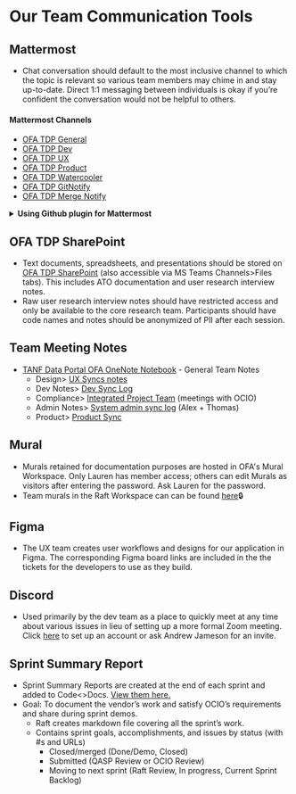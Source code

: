 # Our Team Communication Tools  
 

## Mattermost 

- Chat conversation should default to the most inclusive channel to which the topic is relevant so various team members may chime in and stay up-to-date. Direct 1:1 messaging between individuals is okay if you’re confident the conversation would not be helpful to others.

#### Mattermost Channels
- [OFA TDP General](https://mattermost.goraft.tech/goraft/channels/guest-ofa-tdp-general)
- [OFA TDP Dev](https://mattermost.goraft.tech/goraft/channels/ofa-tdp-dev)
- [OFA TDP UX](https://mattermost.goraft.tech/goraft/channels/ofa-tdp-ux)
- [OFA TDP Product](https://mattermost.goraft.tech/goraft/channels/ofa-tdp-product)
- [OFA TDP Watercooler](https://mattermost.goraft.tech/goraft/channels/guest-ofa-tdp-watercooler)
- [OFA TDP GitNotify](https://mattermost.goraft.tech/goraft/channels/guest-ofa-tdp-gitnotify)
- [OFA TDP Merge Notify](https://mattermost.goraft.tech/goraft/channels/ofa-tdp-merge-notify)

**<details><summary>Using Github plugin for Mattermost</summary>**

- Assuming you are logged into Mattermost, run the following command in any channel or private message (it will only be visible to you):
```
/github connect
```
![GM1](https://user-images.githubusercontent.com/84722778/146232950-1a310996-5e64-482d-b09a-0103021afb8b.JPG)

- This will prompt the Github bot to send you a link to click on to authorize Github.
![GM2](https://user-images.githubusercontent.com/84722778/146232963-c1626705-95f9-4efd-ab65-de47aa4f5648.JPG)

- After authorizing, you will have a private channel as well as this icon summary view like seen here:
![GM3](https://user-images.githubusercontent.com/84722778/146232971-93110e31-8e76-4e7c-9c49-8c1b90c858b2.png)

- You can expect a daily message at 9am (configurable) to detail your work:
![GM4](https://user-images.githubusercontent.com/84722778/146232982-41f2bfbb-bdaf-4ccf-8c74-254bcfab2927.png)
</details>

## OFA TDP SharePoint

- Text documents, spreadsheets, and presentations should be stored on [OFA TDP SharePoint](https://hhsgov.sharepoint.com/sites/TANFDataPortalOFA/Shared%20Documents/Forms/AllItems.aspx) (also accessible via MS Teams Channels>Files tabs). This includes ATO documentation and user research interview notes. 
- Raw user research interview notes should have restricted access and only be available to the core research team. Participants should have code names and notes should be anonymized of PII after each session. 

## Team Meeting Notes
- [TANF Data Portal OFA OneNote Notebook](https://hhsgov.sharepoint.com/sites/TANFDataPortalOFA/_layouts/15/Doc.aspx?sourcedoc={cbce2e75-17b2-4e70-b422-60d034fcd4af}&action=edit&wd=target%28General.one%7C76fa641e-4d01-436b-a079-42ae19270071%2FGeneral%20Links%7C38eda373-ae66-41ed-9d2d-e7b010d5b312%2F%29) - General Team Notes
    - Design> [UX Syncs notes](https://hhsgov.sharepoint.com/sites/TANFDataPortalOFA/_layouts/15/Doc.aspx?sourcedoc={cbce2e75-17b2-4e70-b422-60d034fcd4af}&action=edit&wd=target%28Design.one%7Cdbe726f5-a7de-47ea-9b06-762171b1b037%2FUX%20Syncs%20notes%7Cf807fbc2-85f3-478d-a006-83fac1fab7c8%2F%29&wdorigin=703)
    - Dev Notes> [Dev Sync Log](https://hhsgov.sharepoint.com/sites/TANFDataPortalOFA/_layouts/15/Doc.aspx?sourcedoc={cbce2e75-17b2-4e70-b422-60d034fcd4af}&action=edit&wd=target%28Dev%20Notes.one%7C3dbb7d3a-694d-4f1c-a656-f907991c1f7d%2FDev%20Sync%20Log%7C20d48c6a-07e6-48f5-9298-c8fde905ebec%2F%29&wdorigin=703)
    - Compliance> [Integrated Project Team](https://hhsgov.sharepoint.com/sites/TANFDataPortalOFA/_layouts/15/Doc.aspx?sourcedoc={cbce2e75-17b2-4e70-b422-60d034fcd4af}&action=edit&wd=target%28Compliance.one%7Cd9b65ab8-bf29-476a-a652-d003714e50a4%2FIntegrated%20Project%20Team%7Ccf116bf0-9c5b-4cd5-90c7-7703e843b485%2F%29&wdorigin=703) (meetings with OCIO)
    - Admin Notes> [System admin sync log](https://hhsgov.sharepoint.com/sites/TANFDataPortalOFA/_layouts/15/Doc.aspx?sourcedoc={cbce2e75-17b2-4e70-b422-60d034fcd4af}&action=edit&wd=target%28Admin%20Notes.one%7C8e533710-461e-4b99-a33c-94e9b67b197e%2FSystem%20admin%20sync%20log%7C47928620-33e4-4cd0-8a3c-0542b83ef9b0%2F%29&wdorigin=703) (Alex + Thomas)
    - Product> [Product Sync](https://hhsgov.sharepoint.com/sites/TANFDataPortalOFA/_layouts/15/Doc.aspx?sourcedoc={cbce2e75-17b2-4e70-b422-60d034fcd4af}&action=edit&wd=target%28Product.one%7Ccfbcc7fb-4b00-4c43-9e29-70bdedd83b98%2FProduct%20Sync%7Cdcf2afc2-a4f6-475c-a62f-af447a19c6dd%2F%29&wdorigin=703)

## Mural  

- Murals retained for documentation purposes are hosted in OFA's Mural Workspace. Only Lauren has member access; others can edit Murals as visitors after entering the password. Ask Lauren for the password.
- Team murals in the Raft Workspace can can be found [here](https://app.mural.co/t/raft2792/r/1594813413552)🔒

## Figma
- The UX team creates user workflows and designs for our application in Figma. The corresponding Figma board links are included in the the tickets for the developers to use as they build. 

## Discord
- Used primarily by the dev team as a place to quickly meet at any time about various issues in lieu of setting up a more formal Zoom meeting. Click [here](https://discord.gg/evMSvZCyMv) to set up an account or ask Andrew Jameson for an invite.
 
## Sprint Summary Report 

- Sprint Summary Reports are created at the end of each sprint and added to Code<>Docs. [View them here.](https://github.com/raft-tech/TANF-app/tree/develop/docs/Sprint-Review)
- Goal: To document the vendor’s work and satisfy OCIO’s requirements and share during sprint demos.
  - Raft creates markdown file covering all the sprint’s work. 
  - Contains sprint goals, accomplishments, and issues by status (with #s and URLs)
      - Closed/merged (Done/Demo, Closed) 
      - Submitted (QASP Review or OCIO Review)
      - Moving to next sprint (Raft Review, In progress, Current Sprint Backlog)  

